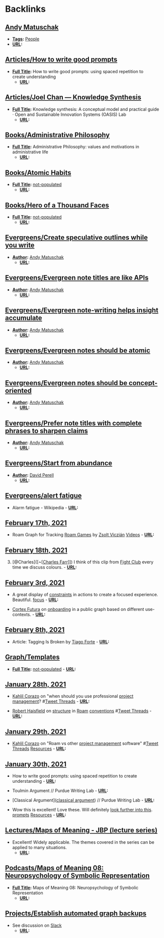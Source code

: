 
# Backlinks
## [Andy Matuschak](<Andy Matuschak.md>)
- **[Tags](<Tags.md>):** [People](<People.md>)
- **[URL](<URL.md>):**

## [Articles/How to write good prompts](<Articles/How to write good prompts.md>)
- **[Full Title](<Full Title.md>):** How to write good prompts: using spaced repetition to create understanding
    - **[URL](<URL.md>):**

## [Articles/Joel Chan — Knowledge Synthesis](<Articles/Joel Chan — Knowledge Synthesis.md>)
- **[Full Title](<Full Title.md>):** Knowledge synthesis: A conceptual model and practical guide · Open and Sustainable Innovation Systems (OASIS) Lab
    - **[URL](<URL.md>):**

## [Books/Administrative Philosophy](<Books/Administrative Philosophy.md>)
- **[Full Title](<Full Title.md>):** Administrative Philosophy: values and motivations in administrative life
    - **[URL](<URL.md>):**

## [Books/Atomic Habits](<Books/Atomic Habits.md>)
- **[Full Title](<Full Title.md>):** [not-populated](<not-populated.md>)
    - **[URL](<URL.md>):**

## [Books/Hero of a Thousand Faces](<Books/Hero of a Thousand Faces.md>)
- **[Full Title](<Full Title.md>):** [not-populated](<not-populated.md>)
    - **[URL](<URL.md>):**

## [Evergreens/Create speculative outlines while you write](<Evergreens/Create speculative outlines while you write.md>)
- **[Author](<Author.md>):** [Andy Matuschak](<Andy Matuschak.md>)
    - **[URL](<URL.md>):**

## [Evergreens/Evergreen note titles are like APIs](<Evergreens/Evergreen note titles are like APIs.md>)
- **[Author](<Author.md>):** [Andy Matuschak](<Andy Matuschak.md>)
    - **[URL](<URL.md>):**

## [Evergreens/Evergreen note-writing helps insight accumulate](<Evergreens/Evergreen note-writing helps insight accumulate.md>)
- **[Author](<Author.md>):** [Andy Matuschak](<Andy Matuschak.md>)
    - **[URL](<URL.md>):**

## [Evergreens/Evergreen notes should be atomic](<Evergreens/Evergreen notes should be atomic.md>)
- **[Author](<Author.md>):** [Andy Matuschak](<Andy Matuschak.md>)
    - **[URL](<URL.md>):**

## [Evergreens/Evergreen notes should be concept-oriented](<Evergreens/Evergreen notes should be concept-oriented.md>)
- **[Author](<Author.md>):** [Andy Matuschak](<Andy Matuschak.md>)
    - **[URL](<URL.md>):**

## [Evergreens/Prefer note titles with complete phrases to sharpen claims](<Evergreens/Prefer note titles with complete phrases to sharpen claims.md>)
- **[Author](<Author.md>):** [Andy Matuschak](<Andy Matuschak.md>)
    - **[URL](<URL.md>):**

## [Evergreens/Start from abundance](<Evergreens/Start from abundance.md>)
- **[Author](<Author.md>):** [David Perell](<David Perell.md>)
    - **[URL](<URL.md>):**

## [Evergreens/alert fatigue](<Evergreens/alert fatigue.md>)
- Alarm fatigue - Wikipedia
            - **[URL](<URL.md>):**

## [February 17th, 2021](<February 17th, 2021.md>)
- Roam Graph for Tracking [Roam Games](<Roam Games.md>) by [Zsolt Viczián](<Zsolt Viczián.md>) [Videos](<Videos.md>) 
                - **[URL](<URL.md>):**

## [February 18th, 2021](<February 18th, 2021.md>)
3. [@Charles]([~[[Charles Farr](<~[[Charles Farr.md>)]]) I think of this clip from [Fight Club](<Fight Club.md>) every time we discuss colours.
            - **[URL](<URL.md>):**

## [February 3rd, 2021](<February 3rd, 2021.md>)
- A great display of [constraints](<constraints.md>) in actions to create a focused experience. Beautiful. [focus](<focus.md>)
                - **[URL](<URL.md>):**

- [Cortex Futura](<Cortex Futura.md>) on [onboarding](<onboarding.md>) in a public graph based on different use-contexts.
            - **[URL](<URL.md>):**

## [February 8th, 2021](<February 8th, 2021.md>)
- Article: Tagging Is Broken by [Tiago Forte](<Tiago Forte.md>)
            - **[URL](<URL.md>):**

## [Graph/Templates](<Graph/Templates.md>)
- **[Full Title](<Full Title.md>):** [not-populated](<not-populated.md>)
                - **[URL](<URL.md>):**

## [January 28th, 2021](<January 28th, 2021.md>)
- [Kahlil Corazo](<Kahlil Corazo.md>) on "when should you use professional [project management](<project management.md>)? #[Tweet Threads](<Tweet Threads.md>)
            - **[URL](<URL.md>):**

- [Robert Haisfield](<Robert Haisfield.md>) on [structure](<structure.md>) in [Roam](<Roam.md>) [conventions](<conventions.md>) #[Tweet Threads](<Tweet Threads.md>)
            - **[URL](<URL.md>):**

## [January 29th, 2021](<January 29th, 2021.md>)
- [Kahlil Corazo](<Kahlil Corazo.md>) on "Roam vs other [project management](<project management.md>) software" #[Tweet Threads](<Tweet Threads.md>) [Resources](<Resources.md>)
            - **[URL](<URL.md>):**

## [January 30th, 2021](<January 30th, 2021.md>)
- How to write good prompts: using spaced repetition to create understanding
                - **[URL](<URL.md>):**

- Toulmin Argument // Purdue Writing Lab
                - **[URL](<URL.md>):**

- [Classical Argument]([classical argument](<classical argument.md>)) // Purdue Writing Lab
                - **[URL](<URL.md>):**

- Wow this is excellent! Love these. Will definitely [look further into this]([Bookmarks](<Bookmarks.md>)). [prompts](<prompts.md>) [Resources](<Resources.md>)
                    - **[URL](<URL.md>):**

## [Lectures/Maps of Meaning - JBP (lecture series)](<Lectures/Maps of Meaning - JBP (lecture series).md>)
- Excellent! Widely applicable. The themes covered in the series can be applied to many situations. 
    - **[URL](<URL.md>):**

## [Podcasts/Maps of Meaning 08: Neuropsychology of Symbolic Representation](<Podcasts/Maps of Meaning 08: Neuropsychology of Symbolic Representation.md>)
- **[Full Title](<Full Title.md>):** Maps of Meaning 08: Neuropsychology of Symbolic Representation
    - **[URL](<URL.md>):**

## [Projects/Establish automated graph backups](<Projects/Establish automated graph backups.md>)
- See discussion on [Slack](<Slack.md>)
    - **[URL](<URL.md>):**

